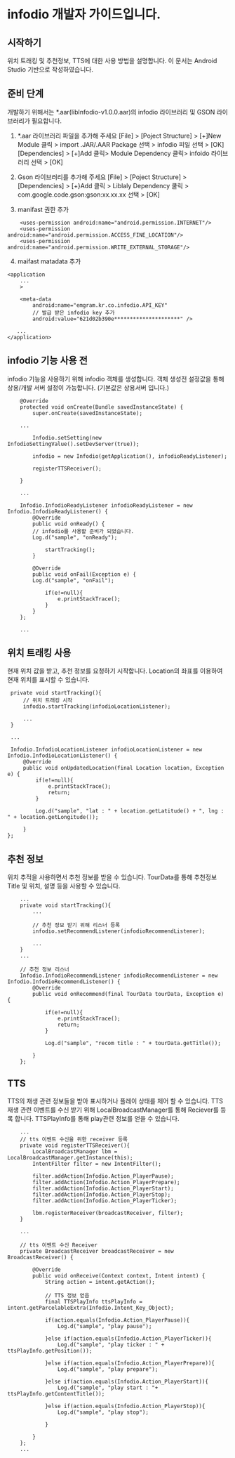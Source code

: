 infodio 개발자 가이드입니다.
============================

시작하기
--------
위치 트래킹 및 추천정보, TTS에 대한 사용 방법을 설명합니다.
이 문서는 Android Studio 기반으로 작성하였습니다.


준비 단계
---------
개발하기 위해서는 *.aar(libInfodio-v1.0.0.aar)의 infodio 라이브러리 및 GSON 라이브러리가 필요합니다.

1. *.aar 라이브러리 파일을 추가해 주세요
[File] > [Poject Structure] > [+]New Module 클릭 > import .JAR/.AAR Package 선택 > infodio 피일 선택 > [OK]
[Dependencies] > [+]Add 클릭> Module Dependency 클릭> infoido 라이브러리 선택 > [OK]

2. Gson 라이브러리를 추가해 주세요
[File] > [Poject Structure] > [Dependencies] > [+}Add 클릭 > Liblaly Dependency 쿨릭 > com.google.code.gson:gson:xx.xx.xx 선택 > [OK]

3. manifast 권한 추가
~~~~
    <uses-permission android:name="android.permission.INTERNET"/>
    <uses-permission android:name="android.permission.ACCESS_FINE_LOCATION"/>
    <uses-permission android:name="android.permission.WRITE_EXTERNAL_STORAGE"/>
~~~~

4. maifast matadata 추가
~~~~
<application
    ...
    >
    
    <meta-data
        android:name="emgram.kr.co.infodio.API_KEY"
        // 발급 받은 infodio key 추가
        android:value="621d02b390e*********************" />

   ...
</application>
~~~~

infodio 기능 사용 전
--------------------
infodio 기능을 사용하기 위해 infodio 객체를 생성합니다.
객체 생성전 설정값을 통해 상용/개발 서버 설정이 가능합니다. (기본값은 상용서버 입니다.)

~~~~
    @Override
    protected void onCreate(Bundle savedInstanceState) {
        super.onCreate(savedInstanceState);

	...

        Infodio.setSetting(new InfodioSettingValue().setDevServer(true));

        infodio = new Infodio(getApplication(), infodioReadyListener);

        registerTTSReceiver();

    }

    ...

    Infodio.InfodioReadyListener infodioReadyListener = new Infodio.InfodioReadyListener() {
        @Override
        public void onReady() {
	    // infodio를 사용할 준비가 되었습니다.
	    Log.d("sample", "onReady");

            startTracking();
        }

        @Override
        public void onFail(Exception e) {
	    Log.d("sample", "onFail");

            if(e!=null){
                e.printStackTrace();
            }
        }
    };

    ...
~~~~

위치 트래킹 사용
----------------
현재 위치 값을 받고, 추천 정보를 요청하기 시작합니다.
Location의 좌표를 이용하여 현재 위치를 표시할 수 있습니다.

~~~~
 private void startTracking(){
     // 위치 트래킹 시작
     infodio.startTracking(infodioLocationListener);

     ...
 }

 ...

 Infodio.InfodioLocationListener infodioLocationListener = new Infodio.InfodioLocationListener() {
     @Override
     public void onUpdatedLocation(final Location location, Exception e) {
         if(e!=null){
             e.printStackTrace();
             return;
         }

         Log.d("sample", "lat : " + location.getLatitude() + ", lng : " + location.getLongitude());

     }
};
~~~~


추천 정보
---------
위치 추적을 사용하면서 추천 정보를 받을 수 있습니다.
TourData를 통해 추천정보 Title 및 위치, 설명 등을 사용할 수 있습니다.

~~~~
    ...
    private void startTracking(){
        ...

        // 추천 정보 받기 위해 리스너 등록
        infodio.setRecommendListener(infodioRecommendListener);

        ...
    }
    ...

    // 추천 정보 리스너
    Infodio.InfodioRecommendListener infodioRecommendListener = new Infodio.InfodioRecommendListener() {
        @Override
        public void onRecommend(final TourData tourData, Exception e) {

            if(e!=null){
                e.printStackTrace();
                return;
            }

            Log.d("sample", "recom title : " + tourData.getTitle());

        }
    };
~~~~

TTS
----
TTS의 재생 관련 정보들을 받아 표시하거나 플레이 상태를 제어 할 수 있습니다.
TTS 재생 관련 이벤트를 수신 받기 위해 LocalBroadcastManager를 통해 Reciever를 등록 합니다.
TTSPlayInfo를 통해 play관련 정보를 얻을 수 있습니다.

~~~~
    ...
    // tts 이벤트 수신을 위한 receiver 등록
    private void registerTTSReceiver(){
        LocalBroadcastManager lbm = LocalBroadcastManager.getInstance(this);
        IntentFilter filter = new IntentFilter();

        filter.addAction(Infodio.Action_PlayerPause);
        filter.addAction(Infodio.Action_PlayerPrepare);
        filter.addAction(Infodio.Action_PlayerStart);
        filter.addAction(Infodio.Action_PlayerStop);
        filter.addAction(Infodio.Action_PlayerTicker);

        lbm.registerReceiver(broadcastReceiver, filter);
    }

    ...

    // tts 이벤트 수신 Receiver
    private BroadcastReceiver broadcastReceiver = new BroadcastReceiver() {

        @Override
        public void onReceive(Context context, Intent intent) {
            String action = intent.getAction();

            // TTS 정보 얻음
            final TTSPlayInfo ttsPlayInfo = intent.getParcelableExtra(Infodio.Intent_Key_Object);

            if(action.equals(Infodio.Action_PlayerPause)){
                Log.d("sample", "play pause");

            }else if(action.equals(Infodio.Action_PlayerTicker)){
                Log.d("sample", "play ticker : " + ttsPlayInfo.getPosition());

            }else if(action.equals(Infodio.Action_PlayerPrepare)){
                Log.d("sample", "play prepare");

            }else if(action.equals(Infodio.Action_PlayerStart)){
                Log.d("sample", "play start : "+ ttsPlayInfo.getContentTitle());

            }else if(action.equals(Infodio.Action_PlayerStop)){
                Log.d("sample", "play stop");

            }

        }
    };
    ...
~~~~
